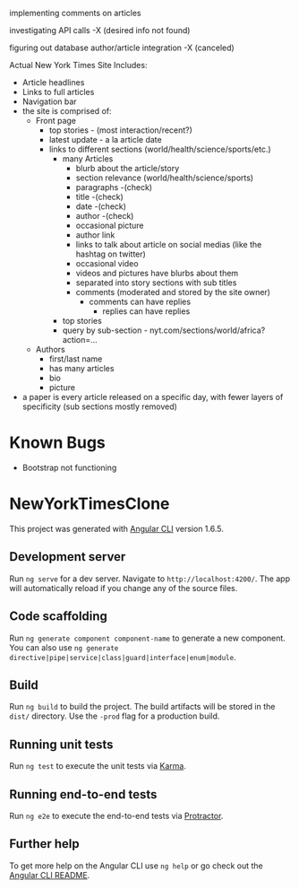 implementing comments on articles

investigating API calls -X (desired info not found)

figuring out database author/article integration -X (canceled)

Actual New York Times Site Includes:
* Article headlines
* Links to full articles
* Navigation bar
* the site is comprised of:
  * Front page
    * top stories - (most interaction/recent?)
    * latest update - a la article date
    * links to different sections (world/health/science/sports/etc.)
      * many Articles
        * blurb about the article/story
        * section relevance (world/health/science/sports)
        * paragraphs -(check)
        * title -(check)
        * date -(check)
        * author -(check)
        * occasional picture
        * author link
        * links to talk about article on social medias (like the hashtag on twitter)
        * occasional video
        * videos and pictures have blurbs about them
        * separated into story sections with sub titles
        * comments (moderated and stored by the site owner)
          * comments can have replies
            * replies can have replies
      * top stories
      * query by sub-section - nyt.com/sections/world/africa?action=...
  * Authors
    * first/last name
    * has many articles
    * bio
    * picture
* a paper is every article released on a specific day, with fewer layers of specificity (sub sections mostly removed)


# Known Bugs

* Bootstrap not functioning

# NewYorkTimesClone

This project was generated with [Angular CLI](https://github.com/angular/angular-cli) version 1.6.5.

## Development server

Run `ng serve` for a dev server. Navigate to `http://localhost:4200/`. The app will automatically reload if you change any of the source files.

## Code scaffolding

Run `ng generate component component-name` to generate a new component. You can also use `ng generate directive|pipe|service|class|guard|interface|enum|module`.

## Build

Run `ng build` to build the project. The build artifacts will be stored in the `dist/` directory. Use the `-prod` flag for a production build.

## Running unit tests

Run `ng test` to execute the unit tests via [Karma](https://karma-runner.github.io).

## Running end-to-end tests

Run `ng e2e` to execute the end-to-end tests via [Protractor](http://www.protractortest.org/).

## Further help

To get more help on the Angular CLI use `ng help` or go check out the [Angular CLI README](https://github.com/angular/angular-cli/blob/master/README.md).
